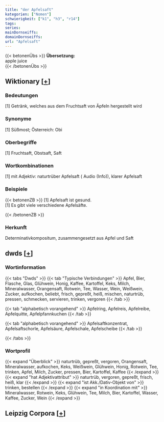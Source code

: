 ```yaml
---
title: "der Apfelsaft"
kategorien: ["Nomen"]
schwierigkeit: ["k1", "h3", "r14"]
tags:
series:
mainDornseiffs:
domainDornseiffs:
url: "Apfelsaft"
---
```


{{< betonenÜbs >}}
**Übersetzung:**  
apple juice  
{{< /betonenÜbs >}}

## Wiktionary [[+](https://de.wiktionary.org/wiki/Apfelsaft)]

### Bedeutungen
[1] Getränk, welches aus dem Fruchtsaft von Äpfeln hergestellt wird  

### Synonyme
[1] Süßmost; Österreich: Obi  

### Oberbegriffe
[1] Fruchtsaft, Obstsaft, Saft  

### Wortkombinationen
[1] mit Adjektiv: naturtrüber Apfelsaft ( Audio (Info)), klarer Apfelsaft  

### Beispiele
{{< betonenZB >}}
[1] Apfelsaft ist gesund.  
[1] Es gibt viele verschiedene Apfelsäfte.  

{{< /betonenZB >}}
### Herkunft
Determinativkompositum, zusammengesetzt aus Apfel und Saft  



## dwds [[+](https://www.dwds.de/wb/Apfelsaft)]

### Wortinformation
{{< tabs "Dwds" >}}
{{< tab "Typische Verbindungen" >}}
Apfel, Bier, Flasche, Glas, Glühwein, Honig, Kaffee, Kartoffel, Keks, Milch, Mineralwasser, Orangensaft, Rotwein, Tee, Wasser, Wein, Weißwein, Zucker, aufkochen, beliebt, frisch, gepreßt, heiß, mischen, naturtrüb, pressen, schmecken, servieren, trinken, vergoren
{{< /tab >}}

{{< tab "alphabetisch vorangehend" >}}
Apfelring, Apfelreis, Apfelreibe, Apfelquitte, Apfelpfannkuchen
{{< /tab >}}

{{< tab "alphabetisch vorangehend" >}}
Apfelsaftkonzentrat, Apfelsaftschorle, Apfelsäure, Apfelschale, Apfelscheibe
{{< /tab >}}

{{< /tabs >}}

### Wortprofil
{{< expand "Überblick" >}} naturtrüb, gepreßt, vergoren, Orangensaft, Mineralwasser, aufkochen, Keks, Weißwein, Glühwein, Honig, Rotwein, Tee, trinken, Apfel, Milch, Zucker, pressen, Bier, Kartoffel, Kaffee {{< /expand >}}
{{< expand "hat Adjektivattribut" >}} naturtrüb, vergoren, gepreßt, frisch, heiß, klar {{< /expand >}}
{{< expand "ist Akk./Dativ-Objekt von" >}} trinken, bestellen {{< /expand >}}
{{< expand "in Koordination mit" >}} Mineralwasser, Rotwein, Keks, Glühwein, Tee, Milch, Bier, Kartoffel, Wasser, Kaffee, Zucker, Wein {{< /expand >}}

## Leipzig Corpora [[+](https://corpora.uni-leipzig.de/en/res?word=Apfelsaft&corpusId=deu_newscrawl-public_2018)]

